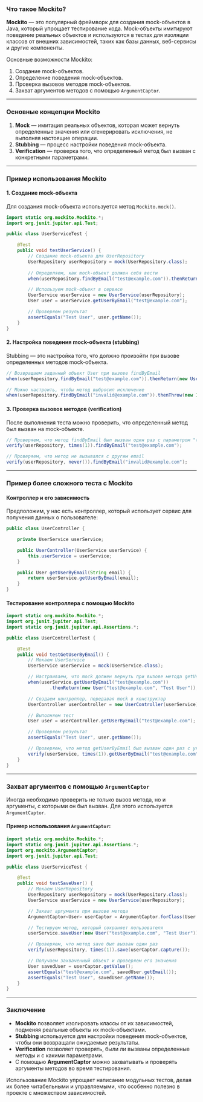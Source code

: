 ### Что такое **Mockito**?

**Mockito** — это популярный фреймворк для создания mock-объектов в Java, который упрощает тестирование кода. Mock-объекты имитируют поведение реальных объектов и используются в тестах для изоляции классов от внешних зависимостей, таких как базы данных, веб-сервисы и другие компоненты.

Основные возможности Mockito:
1. Создание mock-объектов.
2. Определение поведения mock-объектов.
3. Проверка вызовов методов mock-объектов.
4. Захват аргументов методов с помощью `ArgumentCaptor`.

---

### Основные концепции Mockito

1. **Mock** — имитация реальных объектов, которая может вернуть определенные значения или сгенерировать исключения, не выполняя настоящие операции.
2. **Stubbing** — процесс настройки поведения mock-объекта.
3. **Verification** — проверка того, что определенный метод был вызван с конкретными параметрами.

---

### Пример использования Mockito

#### 1. Создание mock-объекта
Для создания mock-объекта используется метод `Mockito.mock()`.

```java
import static org.mockito.Mockito.*;
import org.junit.jupiter.api.Test;

public class UserServiceTest {

    @Test
    public void testUserService() {
        // Создание mock-объекта для UserRepository
        UserRepository userRepository = mock(UserRepository.class);
        
        // Определяем, как mock-объект должен себя вести
        when(userRepository.findByEmail("test@example.com")).thenReturn(new User("test@example.com", "Test User"));

        // Используем mock-объект в сервисе
        UserService userService = new UserService(userRepository);
        User user = userService.getUserByEmail("test@example.com");

        // Проверяем результат
        assertEquals("Test User", user.getName());
    }
}
```

#### 2. Настройка поведения mock-объекта (stubbing)
Stubbing — это настройка того, что должно произойти при вызове определенных методов mock-объекта.

```java
// Возвращаем заданный объект User при вызове findByEmail
when(userRepository.findByEmail("test@example.com")).thenReturn(new User("test@example.com", "Test User"));

// Можно настроить, чтобы метод выбросил исключение
when(userRepository.findByEmail("invalid@example.com")).thenThrow(new IllegalArgumentException("Invalid email"));
```

#### 3. Проверка вызовов методов (verification)
После выполнения теста можно проверить, что определенный метод был вызван на mock-объекте.

```java
// Проверяем, что метод findByEmail был вызван один раз с параметром "test@example.com"
verify(userRepository, times(1)).findByEmail("test@example.com");

// Проверяем, что метод не вызывался с другим email
verify(userRepository, never()).findByEmail("invalid@example.com");
```

---

### Пример более сложного теста с Mockito

#### Контроллер и его зависимость
Предположим, у нас есть контроллер, который использует сервис для получения данных о пользователе:

```java
public class UserController {

    private UserService userService;

    public UserController(UserService userService) {
        this.userService = userService;
    }

    public User getUserByEmail(String email) {
        return userService.getUserByEmail(email);
    }
}
```

#### Тестирование контроллера с помощью Mockito

```java
import static org.mockito.Mockito.*;
import org.junit.jupiter.api.Test;
import static org.junit.jupiter.api.Assertions.*;

public class UserControllerTest {

    @Test
    public void testGetUserByEmail() {
        // Мокаем UserService
        UserService userService = mock(UserService.class);

        // Настраиваем, что mock должен вернуть при вызове метода getUserByEmail
        when(userService.getUserByEmail("test@example.com"))
                .thenReturn(new User("test@example.com", "Test User"));

        // Создаем контроллер, передавая mock в конструктор
        UserController userController = new UserController(userService);

        // Выполняем тест
        User user = userController.getUserByEmail("test@example.com");

        // Проверяем результат
        assertEquals("Test User", user.getName());

        // Проверяем, что метод getUserByEmail был вызван один раз с указанным параметром
        verify(userService, times(1)).getUserByEmail("test@example.com");
    }
}
```

---

### Захват аргументов с помощью `ArgumentCaptor`

Иногда необходимо проверить не только вызов метода, но и аргументы, с которыми он был вызван. Для этого используется `ArgumentCaptor`.

#### Пример использования `ArgumentCaptor`:

```java
import static org.mockito.Mockito.*;
import static org.junit.jupiter.api.Assertions.*;
import org.mockito.ArgumentCaptor;
import org.junit.jupiter.api.Test;

public class UserServiceTest {

    @Test
    public void testSaveUser() {
        // Мокаем UserRepository
        UserRepository userRepository = mock(UserRepository.class);
        UserService userService = new UserService(userRepository);

        // Захват аргумента при вызове метода
        ArgumentCaptor<User> userCaptor = ArgumentCaptor.forClass(User.class);

        // Тестируем метод, который сохраняет пользователя
        userService.saveUser(new User("test@example.com", "Test User"));

        // Проверяем, что метод save был вызван один раз
        verify(userRepository, times(1)).save(userCaptor.capture());

        // Получаем захваченный объект и проверяем его значения
        User savedUser = userCaptor.getValue();
        assertEquals("test@example.com", savedUser.getEmail());
        assertEquals("Test User", savedUser.getName());
    }
}
```

---

### Заключение

- **Mockito** позволяет изолировать классы от их зависимостей, подменяя реальные объекты их mock-объектами.
- **Stubbing** используется для настройки поведения mock-объектов, чтобы они возвращали ожидаемые результаты.
- **Verification** позволяет проверять, были ли вызваны определенные методы и с какими параметрами.
- С помощью **ArgumentCaptor** можно захватывать и проверять аргументы методов во время тестирования.

Использование Mockito упрощает написание модульных тестов, делая их более читабельными и управляемыми, что особенно полезно в проекте с множеством зависимостей.
